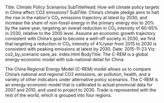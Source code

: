 ﻿Title: Climate Policy Scenarios
SubTitleHead: How will climate policy targets in China affect CO2 emissions?
SubTitle: China’s climate pledge aims to halt the rise in the nation's CO₂ emissions trajectory at latest by 2030, and increase the share of non-fossil energy in the primary energy mix to 20% by the same year, targeting an overall reduction in CO₂ intensity of 60-65% in 2030, relative to the 2005 level. Assume an economic growth trajectory consistent with China’s goal to become a well-off society in 2030, we find that targeting a reduction in CO₂ intensity of 4%/year from 2015 to 2030 is consistent with peaking emissions at latest by 2030.
Date: 2015-11-23
Viz: co2_by_scenario
save_as: index.html
BodyTitle: The C-REM is a global energy-economic model with sub-national detail for China. 

The China Regional Energy Model (C-REM) model allows us to compare China’s national and regional CO2 emissions, air pollution, health, and a variety of other indicators under alternative policy scenarios. The C-REM is an energy-economic model that is calibrated to actual provincial data for 2007 and 2010, and used to project to 2030. Trade is represented with the rest of the world, which is grouped into four regions.
